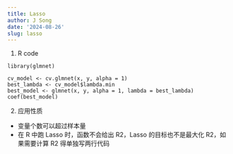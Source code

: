 ```yaml
---
title: Lasso
author: J Song
date: '2024-08-26'
slug: lasso
---
```

1. R code
```{r}
library(glmnet)

cv_model <- cv.glmnet(x, y, alpha = 1)
best_lambda <- cv_model$lambda.min
best_model <- glmnet(x, y, alpha = 1, lambda = best_lambda)
coef(best_model)
```

2. 应用性质
- 变量个数可以超过样本量
- 在 R 中跑 Lasso 时，函数不会给出 R2，Lasso 的目标也不是最大化 R2，如果需要计算 R2 得单独写两行代码
